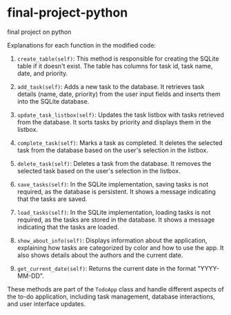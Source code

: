 # final-project-python
final project on python

Explanations for each function in the modified code:

1. `create_table(self)`: This method is responsible for creating the SQLite table if it doesn't exist. The table has columns for task id, task name, date, and priority.

2. `add_task(self)`: Adds a new task to the database. It retrieves task details (name, date, priority) from the user input fields and inserts them into the SQLite database.

3. `update_task_listbox(self)`: Updates the task listbox with tasks retrieved from the database. It sorts tasks by priority and displays them in the listbox.

4. `complete_task(self)`: Marks a task as completed. It deletes the selected task from the database based on the user's selection in the listbox.

5. `delete_task(self)`: Deletes a task from the database. It removes the selected task based on the user's selection in the listbox.

6. `save_tasks(self)`: In the SQLite implementation, saving tasks is not required, as the database is persistent. It shows a message indicating that the tasks are saved.

7. `load_tasks(self)`: In the SQLite implementation, loading tasks is not required, as the tasks are stored in the database. It shows a message indicating that the tasks are loaded.

8. `show_about_info(self)`: Displays information about the application, explaining how tasks are categorized by color and how to use the app. It also shows details about the authors and the current date.

9. `get_current_date(self)`: Returns the current date in the format "YYYY-MM-DD".

These methods are part of the `TodoApp` class and handle different aspects of the to-do application, including task management, database interactions, and user interface updates.